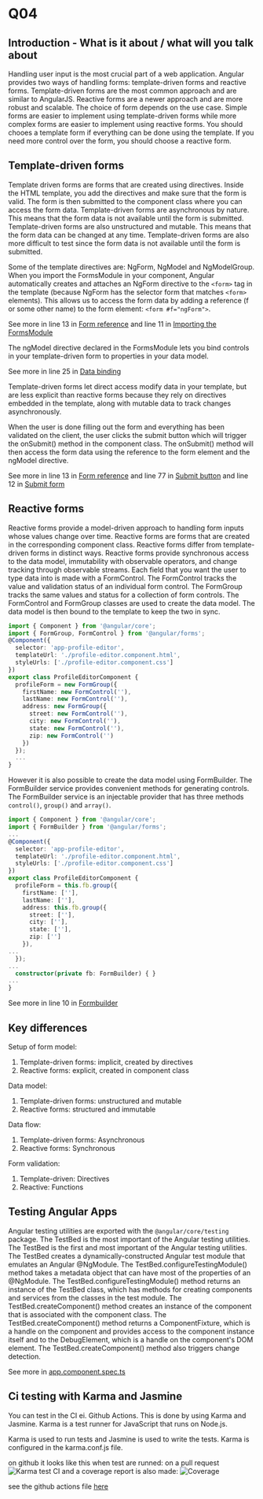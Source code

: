 # Q04

<!-- References to code will be made in markdown by using: See more in line XX in [name of snippet]("PATH_TO_FILE") -->

## Introduction - What is it about / what will you talk about

<!-- Cover the following points:
    - Explain template-driven forms in Angular
    - Explain reactive forms in Angular
    - Discuss the pros and cons on the different approaches
    - Explain how to test Angular apps
-->

Handling user input is the most crucial part of a web application. Angular provides two ways of handling forms: template-driven forms and reactive forms. Template-driven forms are the most common approach and are similar to AngularJS. Reactive forms are a newer approach and are more robust and scalable. The choice of form depends on the use case. Simple forms are easier to implement using template-driven forms while more complex forms are easier to implement using reactive forms. You should chooes a template form if everything can be done using the template. If you need more control over the form, you should choose a reactive form.

## Template-driven forms

Template driven forms are forms that are created using directives. Inside the HTML template, you add the directives and make sure that the form is valid. The form is then submitted to the component class where you can access the form data. Template-driven forms are asynchronous by nature. This means that the form data is not available until the form is submitted. Template-driven forms are also unstructured and mutable. This means that the form data can be changed at any time. Template-driven forms are also more difficult to test since the form data is not available until the form is submitted.

Some of the template directives are: NgForm, NgModel and NgModelGroup. When you import the FormsModule in your component, Angular automatically creates and attaches an NgForm directive to the `<form>` tag in the template (because NgForm has the selector form that matches `<form>` elements). This allows us to access the form data by adding a reference (f or some other name) to the form element: `<form #f="ngForm">`.

See more in line 13 in [Form reference](./src/app/template-driven/template-driven.component.html) and line 11 in [Importing the FormsModule](./src/app/app.module.ts)

The ngModel directive declared in the FormsModule lets you bind controls in your template-driven form to properties in your data model.

See more in line 25 in [Data binding](./src/app/template-driven/template-driven.component.html)

Template-driven forms let direct access modify data in your template, but are less explicit than reactive forms because they rely on directives embedded in the template, along with mutable data to track changes asynchronously.

When the user is done filling out the form and everything has been validated on the client, the user clicks the submit button which will trigger the onSubmit() method in the component class. The onSubmit() method will then access the form data using the reference to the form element and the ngModel directive.

See more in line 13 in [Form reference](./src/app/template-driven/template-driven.component.html) and line 77 in [Submit button](./src/app/template-driven/template-driven.component.html) and line 12 in [Submit form](./src/app/template-driven/template-driven.component.ts)

## Reactive forms

Reactive forms provide a model-driven approach to handling form inputs whose values change over time. Reactive forms are forms that are created in the corresponding component class. Reactive forms differ from template-driven forms in distinct ways. Reactive forms provide synchronous access to the data model, immutability with observable operators, and change tracking through observable streams. Each field that you want the user to type data into is made with a FormControl. The FormControl tracks the value and validation status of an individual form control. The FormGroup tracks the same values and status for a collection of form controls. The FormControl and FormGroup classes are used to create the data model. The data model is then bound to the template to keep the two in sync.

```typescript
import { Component } from '@angular/core';
import { FormGroup, FormControl } from '@angular/forms';
@Component({
  selector: 'app-profile-editor',
  templateUrl: './profile-editor.component.html',
  styleUrls: ['./profile-editor.component.css']
})
export class ProfileEditorComponent {
  profileForm = new FormGroup({
    firstName: new FormControl(''),
    lastName: new FormControl(''),
    address: new FormGroup({
      street: new FormControl(''),
      city: new FormControl(''),
      state: new FormControl(''),
      zip: new FormControl('')
    })
  });
  ...
}
```

However it is also possible to create the data model using FormBuilder. The FormBuilder service provides convenient methods for generating controls. The FormBuilder service is an injectable provider that has three methods `control()`, `group()` and `array()`.

```typescript
import { Component } from '@angular/core';
import { FormBuilder } from '@angular/forms';
...
@Component({
  selector: 'app-profile-editor',
  templateUrl: './profile-editor.component.html',
  styleUrls: ['./profile-editor.component.css']
})
export class ProfileEditorComponent {
  profileForm = this.fb.group({
    firstName: [''],
    lastName: [''],
    address: this.fb.group({
      street: [''],
      city: [''],
      state: [''],
      zip: ['']
    }),
...
  });
...
  constructor(private fb: FormBuilder) { }
...
}
```

See more in line 10 in [Formbuilder](./src/app/reactive/reactive.component.ts)

## Key differences

Setup of form model:

1. Template-driven forms: implicit, created by directives
2. Reactive forms: explicit, created in component class

Data model:

1. Template-driven forms: unstructured and mutable
2. Reactive forms: structured and immutable

Data flow:

1. Template-driven forms: Asynchronous
2. Reactive forms: Synchronous

Form validation:

1. Template-driven: Directives
2. Reactive: Functions

## Testing Angular Apps

Angular testing utilities are exported with the `@angular/core/testing` package. The TestBed is the most important of the Angular testing utilities. The TestBed is the first and most important of the Angular testing utilities. The TestBed creates a dynamically-constructed Angular test module that emulates an Angular @NgModule. The TestBed.configureTestingModule() method takes a metadata object that can have most of the properties of an @NgModule. The TestBed.configureTestingModule() method returns an instance of the TestBed class, which has methods for creating components and services from the classes in the test module. The TestBed.createComponent() method creates an instance of the component that is associated with the component class. The TestBed.createComponent() method returns a ComponentFixture, which is a handle on the component and provides access to the component instance itself and to the DebugElement, which is a handle on the component's DOM element. The TestBed.createComponent() method also triggers change detection.

See more in [app.component.spec.ts](./src/app/app.component.spec.ts)

## Ci testing with Karma and Jasmine
You can test in the CI ei. Github Actions. This is done by using Karma and Jasmine. Karma is a test runner for JavaScript that runs on Node.js. 

Karma is used to run tests and Jasmine is used to write the tests. Karma is configured in the karma.conf.js file. 

on github it looks like this when test are runned: on a pull request ![Karma test CI](KarmaTest.png) and a coverage report is also made: ![Coverage](CoverageReport.png)

see the github actions file [here](./../.github/workflows/TestAndPushResults.yml)